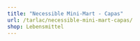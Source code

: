 ```yaml
---
title: "Necessible Mini-Mart - Capas"
url: /tarlac/necessible-mini-mart-capas/
shop: Lebensmittel
---
```

